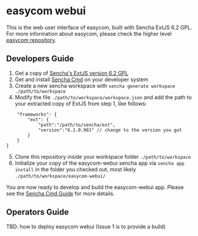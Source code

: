 # easycom webui
This is the web user interface of easycom, built with Sencha ExtJS 6.2 GPL.
For more information about easycom, please check the higher 
level [easycom repository](https://github.com/cha87de/easycom).

## Developers Guide
1. Get a copy of [Sencha's ExtJS version 6.2 GPL](https://www.sencha.com/legal/gpl/)
2. Get and install [Sencha Cmd](https://www.sencha.com/products/extjs/cmd-download/) on your developer system
3. Create a new sencha workspace with `sencha generate workspace ./path/to/workspace`
4. Modify the file `./path/to/workspace/workspace.json` and add the path to your
extracted copy of ExtJS from step 1, like follows:
``` ...
    "frameworks": {
        "ext": {
            "path":"/path/to/sencha/ext",
            "version":"6.2.0.981" // change to the version you got
        }
    }
}
```
5. Clone this repository inside your workspace folder `./path/to/workspace`
6. Initialize your copy of the easycom-webui sencha app via `sencha app install` in the
folder you checked out, most likely `./path/to/workspace/easycom-webui/`

You are now ready to develop and build the easycom-webui app. 
Please see the [Sencha Cmd Guide](http://docs.sencha.com/cmd/index.html) for more details.

## Operators Guide
TBD: how to deploy easycom webui
(Issue 1 is to provide a build)